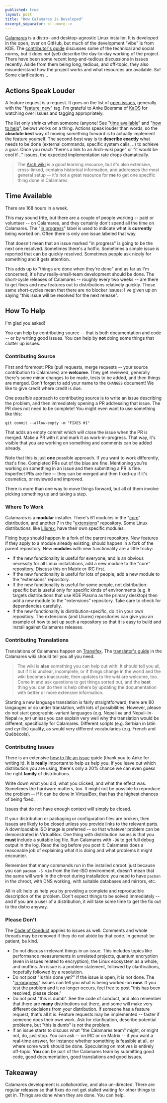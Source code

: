 ```yaml
---
published: true
layout: post
title: "How Calamares is Developed"
excerpt_separator: <!--more-->
---
```


[Calamares](https://calamares.io/) is a distro- and desktop-agnostic 
Linux installer. It is developed in the open, over on GitHub, but much 
of the development "vibe" is from KDE. The 
[contributor's guide](https://github.com/calamares/calamares/blob/calamares/CONTRIBUTING.md)
discusses some of the technical and social norms, but it does not (yet) describe 
the day-to-day working of the project. There have been some recent 
long-and-tedious discussions in issues recently. Aside from them being
long, tedious, and off-topic, they also misunderstand how the project works
and what resources are available. So! Some clarifications ..

<!--more-->

## Actions Speak Louder

A feature request is a request. It goes on the list of [open issues](https://github.com/calamares/calamares/issues),
generally with the "[feature: new](https://github.com/calamares/calamares/issues?q=is%3Aissue+is%3Aopen+label%3A%22feature%3A+new%22)" tag. I'm grateful to Anke Boersma of
[KaOS](https://kaosx.us/) for watching over issues and tagging appropriately.

The list only shrinks when someone (anyone! See "[time available](#TimeAvailable)" and "[how to help](#HowToHelp)", below)
works on a thing. Actions speak louder than words, so the **absolute best** way of moving something
forward is to actually implement the feature yourself. The second-best way is to **describe exactly**
what needs to be done (external commands, specific system calls, ..) to achieve a goal.
Once you reach "here's a link to an Arch-wiki page" or "it would be cool if .." issues,
the expected implementation rate drops dramatically.

> The [Arch wiki](https://wiki.archlinux.org/) is a good learning resource,
> but it's also extensive, cross-linked, contains historical information,
> and addresses the most general setup -- it's not a great resource
> for **me** to get one specific thing done in Calamares.


## Time Available

There are 168 hours in a week. 

This may sound trite, but there are a couple of people working -- paid or volunteer --
on Calamares, and they certainly don't spend all the time on Calamares.
The "[in progress](https://github.com/calamares/calamares/issues?q=is%3Aissue+is%3Aopen+label%3A%22hacking%3A+in-progress%22+)" label is used to indicate what is **currently** being worked on.
Often there is only one issue labeled that way.

That doesn't mean that an issue marked "in progress" is going to be
the next one resolved. Sometimes there's a hotfix. Sometimes a
simple issue is reported that can be quickly resolved. Sometimes
people ask nicely for something and it gets attention.

This adds up to "things are done when they're done" and as far as I'm concerned,
it's how really-small-team development should be done. The short-cycle releases
of Calamares -- roughly every two weeks -- are there to get fixes and new features out
to distributions relatively quickly. Those same short-cycles mean
that there are no blocker issues: I've given up on saying "this issue will be resolved for the next release".


## How To Help

I'm glad you asked!

You can help by contributing source -- that is both documentation and code --
or by writing good issues. You can help by **not** doing some things that
clutter up issues.


### Contributing Source

First and foremost: PRs (pull requests, merge requests -- your source contribution
to Calamares) are **welcome**. They get reviewed, generally there's some
minor changes to be made, tests to be added, and then things are merged.
Don't forget to add your name to the `CHANGES` document!
We like to give credit where credit is due.

One *possible* approach to contributing source is to write an issue
describing the problem, and then immediately opening a PR addressing that issue.
The PR does not need to be complete! You might even want to use something
like this:
```
git commit --allow-empty -m "FIXES #1"
```
That adds an empty commit which will close the issue when the PR is merged.
Make a PR with it and mark it as work-in-progress. That way, it's visible that
you are working on something and comments can be added already.

Note that this is just **one** possible approach. If you want to work
differently, that's fine. Completed PRs out of the blue are fine. Mentioning
you're working on something in an issue and then submitting a PR is fine.
Imperfect PRs are fine -- they can be merged and then fixed-up if it's
cosmetics, or reviewed and improved.

There is more than one way to move things forward, but all of them involve picking something up and taking a step.


### Where To Work

Calamares is a **modular** installer. There's 61 modules in the "[core](https://github.com/calamares/calamares)"
distribution, and another 7 in the "[extensions](https://github.com/calamares/calamares-extensions/)" repository.
Some Linux distributions, like [Lliurex](https://github.com/lliurex),
have their own specific modules.

Fixing bugs should happen in a fork of the parent repository. New features if they apply to a module
already existing, should happen in a fork of the parent repository. New **modules** with new
functionality are a little tricky:
 - If the new functionality is useful for everyone, and is an obvious necessity for all Linux installations,
   add a new module to the "core" repository. Discuss this on Matrix or IRC first.
 - If the new functionality is useful for lots of people, add a new module to the "extensions" repository.
 - If the new functionality is useful for some people, not distribution-specific but is useful only
   for specific kinds of environments (e.g. it targets
   distributions that use KDE Plasma as the primary desktop) then add a new module to the "extensions" repository.
   Take care to check for dependencies carefully.
 - If the new functionality is distribution-specific, do it in your own repository. The extensions (and Lliurex)
   repositories can give you an example of how to set up such a repository so that it is easy to build and install against
   Calamares releases.


   
### Contributing Translations

Translations of Calamares happen on [Transifex](https://www.transifex.com/calamares/calamares/dashboard/).
The [translator's guide](https://github.com/calamares/calamares/wiki/Translate-Guide) in the Calamares
wiki should tell you all you need.

> The wiki is **also** something you can help out with. It should tell you all, but if it is unclear,
> incomplete, or if things change in the world and the wiki becomes inaccurate, then updates
> to the wiki are welcome, too. Come in and ask questions to get things sorted out,
> and the **best** thing you can do then is help others by updating the documentation
> with better or more extensive information.

Starting a new language translation is fairly straightforward; there are 80 langauges or so
under translation, with lots of possibilities. However, please do not start
geographic-variant languages (e.g. Nepali `ne` and Nepali-in-Nepal `ne_NP`)
unless you can explain very well why the translation would be different,
specifically for Calamares. Different scripts (e.g. Serbian in latin and cyrillic)
qualify, as would very different vocabularies (e.g. French and Québécois).


### Contributing Issues

There is an extensive [how to file an issue](https://calamares.io/issues/) guide (thank you to
Anke for writing it). It is **really** important to help us help you. If you leave out
which distribution you are using, there's only a 20% chance we can even guess the right **family**
of distributions.

Write down what you did, what you clicked, and what the effect was. Sometimes
the hardware matters, too. It might not be possible to reproduce the problem --
if it can be done in VirtualBox, that has the highest chances of being fixed.

Issues that do not have enough context will simply be closed.

If your distribution or packaging or configuration files are broken,
then issues are likely to be closed unless you provide links to
the relevant parts. A downloadable ISO image is preferred -- so that
whatever problem can be demonstrated in VirtualBox.
One thing with distribution issues is that you **must** include
a suitable log file. Run Calamares with `-D6` to get full debug
output in the log. Read the log before you post it: Calamares
does a reasonable job of explaining what it is doing and
what problems it might encounter.

Remember that many commands run in the installed chroot: just because you can
`pacman -S vim` from the live-ISO environment, doesn't mean that the same will
work in the chroot during installation: you need to have `pacman` in the chroot, with DNS working, with suitable databases and mirrors, etc.

All in all: help us help you by providing a complete and reproducible description of the
problem. Don't expect things to be solved immediately -- and if you are a user of
a distribution, it will take some time to get the fix out to the distro anyway.


### Please Don't

The [Code of Conduct](https://github.com/calamares/calamares/wiki#code-of-conduct) applies
to issues as well. Comments and whole threads may be removed if they do not abide
by that code. In general: be patient, be kind.

 - Do not discuss irrelevant things in an issue. This includes topics like
   performance measurements in unrelated projects, quantum encryption (even in
   issues related to encryption), the Linux ecosystem as a whole,
   and muffins. An issue is a problem statement, followed by clarifications,
   hopefully followed by a resolution.
 - Do not post "is this done yet?" If the issue is open, it is not done.
   The "[in-progress](https://github.com/calamares/calamares/issues?q=is%3Aissue+is%3Aopen+label%3A%22hacking%3A+in-progress%22)"
   issues can tell you what is being worked-on **now**.
   If you test the problem and it no longer occurs, feel free to post
   "this has been resolved, please close."
 - Do not post "this is dumb". See the code of conduct, and also remember that
   there are **many** distributions out there,
   and some will make very different decisions from your distribution.
   If someone has a feature request, that's all it is. Feature requests
   may be implemented -- faster if someone does their own work.
   Ask for clarification,
   describe potential problems, but "this is dumb" is not the problem.
 - If an issue starts to discuss what "the Calamares team" might, or
   might not, do, just stop. You can ask -- on IRC or on Matrix -- if
   you want a real-time answer, for instance whether something is feasible
   at all, or where some work should be done. Speculating on motives is entirely off-topic.
   **You** can be part of the Calamares team by submitting good code, good documentation,
   good translations and good issues.


## Takeaway

Calamares development is *collaborative*, and also un-directed. There are regular releases
so that fixes do not get stalled waiting for other things to get in. 
Things are done when they are done.
You can help.
